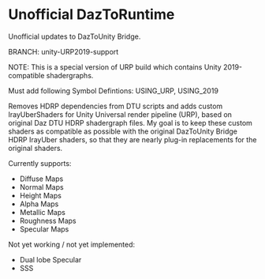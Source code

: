 # Unofficial DazToRuntime
Unofficial updates to DazToUnity Bridge.

BRANCH: unity-URP2019-support

NOTE: This is a special version of URP build which contains Unity 2019-compatible shadergraphs.

Must add following Symbol Defintions: USING_URP, USING_2019

Removes HDRP dependencies from DTU scripts and adds custom IrayUberShaders for Unity Universal render pipeline (URP), based on original Daz DTU HDRP shadergraph files. My goal is to keep these custom shaders as compatible as possible with the original DazToUnity Bridge HDRP IrayUber shaders, so that they are nearly plug-in replacements for the original shaders.

Currently supports:
- Diffuse Maps
- Normal Maps
- Height Maps
- Alpha Maps
- Metallic Maps
- Roughness Maps
- Specular Maps

Not yet working / not yet implemented:
- Dual lobe Specular
- SSS
